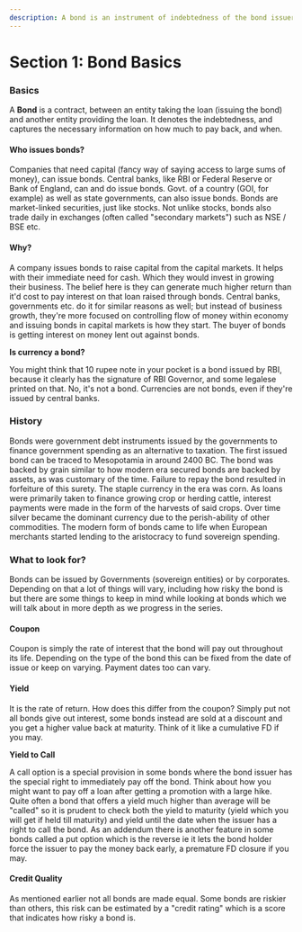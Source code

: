 ```yaml
---
description: A bond is an instrument of indebtedness of the bond issuer to the holders.
---
```


# Section 1: Bond Basics

### Basics

A **Bond** is a contract, between an entity taking the loan \(issuing the bond\) and another entity providing the loan. It denotes the indebtedness, and captures the necessary information on how much to pay back, and when.

#### Who issues bonds?

Companies that need capital \(fancy way of saying access to large sums of money\), can issue bonds. Central banks, like RBI or Federal Reserve or Bank of England, can and do issue bonds. Govt. of a country \(GOI, for example\) as well as state governments, can also issue bonds. Bonds are market-linked securities, just like stocks. Not unlike stocks, bonds also trade daily in exchanges \(often called "secondary markets"\) such as NSE / BSE etc.

#### Why?

A company issues bonds to raise capital from the capital markets. It helps with their immediate need for cash. Which they would invest in growing their business. The belief here is they can generate much higher return than it'd cost to pay interest on that loan raised through bonds. Central banks, governments etc. do it for similar reasons as well; but instead of business growth, they're more focused on controlling flow of money within economy and issuing bonds in capital markets is how they start. The buyer of bonds is getting interest on money lent out against bonds.

**Is currency a bond?**

You might think that 10 rupee note in your pocket is a bond issued by RBI, because it clearly has the signature of RBI Governor, and some legalese printed on that. No, it's not a bond. Currencies are not bonds, even if they're issued by central banks.

### History

Bonds were government debt instruments issued by the governments to finance government spending as an alternative to taxation. The first issued bond can be traced to Mesopotamia in around 2400 BC. The bond was backed by grain similar to how modern era secured bonds are backed by assets, as was customary of the time. Failure to repay the bond resulted in forfeiture of this surety. The staple currency in the era was corn. As loans were primarily taken to finance growing crop or herding cattle, interest payments were made in the form of the harvests of said crops. Over time silver became the dominant currency due to the perish-ability of other commodities. The modern form of bonds came to life when European merchants started lending to the aristocracy to fund sovereign spending.

### What to look for?

Bonds can be issued by Governments \(sovereign entities\) or by corporates. Depending on that a lot of things will vary, including how risky the bond is but there are some things to keep in mind while looking at bonds which we will talk about in more depth as we progress in the series.

#### Coupon

Coupon is simply the rate of interest that the bond will pay out throughout its life. Depending on the type of the bond this can be fixed from the date of issue or keep on varying. Payment dates too can vary.

#### Yield

It is the rate of return. How does this differ from the coupon? Simply put not all bonds give out interest, some bonds instead are sold at a discount and you get a higher value back at maturity. Think of it like a cumulative FD if you may.

**Yield to Call**

A call option is a special provision in some bonds where the bond issuer has the special right to immediately pay off the bond. Think about how you might want to pay off a loan after getting a promotion with a large hike. Quite often a bond that offers a yield much higher than average will be "called" so it is prudent to check both the yield to maturity \(yield which you will get if held till maturity\) and yield until the date when the issuer has a right to call the bond. As an addendum there is another feature in some bonds called a put option which is the reverse ie it lets the bond holder force the issuer to pay the money back early, a premature FD closure if you may.

#### Credit Quality

As mentioned earlier not all bonds are made equal. Some bonds are riskier than others, this risk can be estimated by a "credit rating" which is a score that indicates how risky a bond is.

